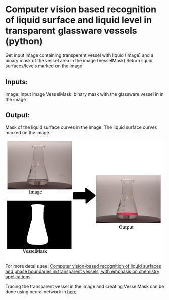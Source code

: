 #  Computer vision based recognition of liquid surface and liquid level in transparent glassware vessels (python)
 Get input image containing transperent vessel with liquid (Image)  and a binary mask of the vessel area in the image (VesselMask)
 Return liquid surfaces/levels marked on the image

## Inputs:
  Image: input image
  VesselMask: binary mask with the glassware vessel in in the image

## Output:
  Mask of the liquid surface curves in the image.
  The liquid surface curves marked on the image.
  

![](/Scheme.png)  
For more details see:  [Computer vision-based recognition of liquid surfaces and phase boundaries in transparent vessels, with emphasis on chemistry applications](http://arxiv.org/abs/1404.7174)

Tracing the transparent vessel in the image and creating VesselMask can be done using neural network in [here](https://github.com/sagieppel/Fully-convolutional-neural-network-FCN-for-semantic-segmentation-with-pytorch)


